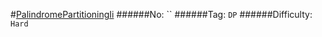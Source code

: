 #[PalindromePartitioningIi](https://leetcode.com/problems/palindrome-partitioning-ii/)
######No: ``
######Tag: `DP`
######Difficulty: `Hard`
